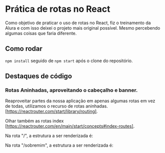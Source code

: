 # Prática de rotas no React
Como objetivo de praticar o uso de rotas no React, fiz o treinamento da Alura e com isso deixei o projeto mais original possível. Mesmo percebendo algumas coisas que faria diferente.

## Como rodar
`npm install` seguido de `npm start` após o clone do repositório.

## Destaques de código

### Rotas Aninhadas, aproveitando o cabeçalho e banner.
Reaproveitar partes da nossa aplicação em apenas algumas rotas em vez de todas, utilizamos o recurso de rotas aninhadas. [https://reactrouter.com/start/library/routing].

Olhar também as rotas index [https://reactrouter.com/en/main/start/concepts#index-routes].

Na rota "/", a estrutura a ser renderizada é:
<PaginaPadrao>
  <Inicio />
</PaginaPadrao>

Na rota "/sobremim", a estrutura a ser renderizada é:
<PaginaPadrao>
  <SobreMim />
</PaginaPadrao>
